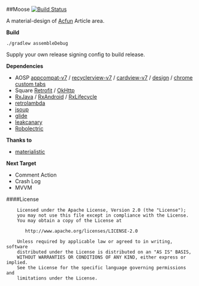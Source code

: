 ﻿##Moose
[![Build Status](https://travis-ci.org/Harlber/Moose.svg?branch=master)](https://travis-ci.org/Harlber/Moose)

A material-design of [Acfun](http://acfun.tudou.com/) Article area.


**Build**

    ./gradlew assembleDebug

Supply your own release signing config to build release.


**Dependencies**

- AOSP [appcompat-v7](https://developer.android.com/tools/support-library/features.html#v7-appcompat)
/ [recyclerview-v7](https://developer.android.com/tools/support-library/features.html#v7-recyclerview)
/ [cardview-v7](https://developer.android.com/tools/support-library/features.html#v7-cardview)
/ [design](https://developer.android.com/intl/zh-cn/tools/support-library/features.html#designw)
/ [chrome custom tabs](https://github.com/GoogleChrome/custom-tabs-client)
- Square [Retrofit](https://github.com/square/retrofit) / [OkHttp](https://github.com/square/okhttp)
- [RxJava](https://github.com/ReactiveX/RxJava) / [RxAndroid](https://github.com/ReactiveX/RxAndroid) / [RxLifecycle](https://github.com/trello/RxLifecycle)
- [retrolambda](https://github.com/orfjackal/retrolambda)
- [jsoup](https://github.com/jhy/jsoup)
- [glide](https://github.com/bumptech/glide)
- [leakcanary](https://github.com/square/leakcanary)
- [Robolectric](https://github.com/robolectric/robolectric)


**Thanks to**
- [materialistic](https://github.com/hidroh/materialistic)

**Next Target**

- Comment Action
- Crash Log
- MVVM

####License


        Licensed under the Apache License, Version 2.0 (the "License");
        you may not use this file except in compliance with the License.
        You may obtain a copy of the License at

           http://www.apache.org/licenses/LICENSE-2.0

	    Unless required by applicable law or agreed to in writing, software
	    distributed under the License is distributed on an "AS IS" BASIS,
	    WITHOUT WARRANTIES OR CONDITIONS OF ANY KIND, either express or implied.
	    See the License for the specific language governing permissions and
	    limitations under the License.